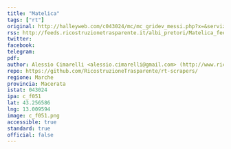 ```yaml
---
title: "Matelica"
tags: ["rt"]
original: http://halleyweb.com/c043024/mc/mc_gridev_messi.php?x=&servizio=&bck=http%3A%2F%2Fwww.comune.matelica.mc.it%2F
rss: http://feeds.ricostruzionetrasparente.it/albi_pretori/Matelica_feed.xml
twitter: 
facebook: 
telegram: 
pdf: 
author: Alessio Cimarelli <alessio.cimarelli@gmail.com> (http://www.ricostruzionetrasparente.it)
repo: https://github.com/RicostruzioneTrasparente/rt-scrapers/
regione: Marche
provincia: Macerata
istat: 043024
ipa: c_f051
lat: 43.256586
lng: 13.009594
image: c_f051.png
accessible: true
standard: true
official: false
---
```

